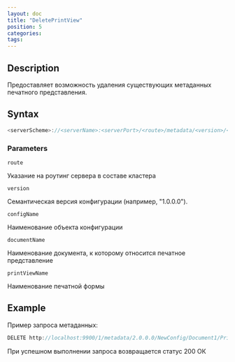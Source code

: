 ```yaml
---
layout: doc
title: "DeletePrintView"
position: 5
categories: 
tags:
---
```


## Description
Предоставляет возможность удаления существующих метаданных печатного представления.


## Syntax
```js
<serverScheme>://<serverName>:<serverPort>/<route>/metadata/<version>/<configName>/<documentName>/PrintView/<printViewName>
```
### Parameters

`route` 

Указание на роутинг сервера в составе кластера

`version`

Семантическая версия конфигурации (например, "1.0.0.0").

`configName`

Наименование объекта конфигурации

`documentName`

Наименование документа, к которому относится печатное представление

`printViewName`

Наименование печатной формы

## Example

Пример запроса метаданных:

```js
DELETE http://localhost:9900/1/metadata/2.0.0.0/NewConfig/Document1/PrintView/PrintView1
```

При успешном выполнении запроса возвращается статус 200 ОК
